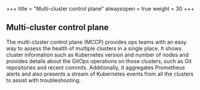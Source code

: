 +++
title = "Multi-cluster control plane"
alwaysopen = true
weight = 30
+++

## Multi-cluster control plane

The multi-cluster control plane (MCCP) provides ops teams with an easy way to assess the health of multiple clusters in a single place. It shows cluster information such as Kubernetes version and number of nodes and provides details about the GitOps operations on those clusters, such as Git repositories and recent commits. Additionally, it aggregates Prometheus alerts and also presents a stream of Kubernetes events from all the clusters to assist with troubleshooting.